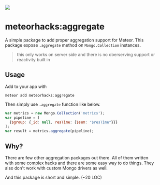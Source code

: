 [![](https://api.travis-ci.org/meteorhacks/meteor-aggregations.svg)](https://travis-ci.org/meteorhacks/meteor-aggregations)

# meteorhacks:aggregate

A simple package to add proper aggregation support for Meteor. This package expose `.aggregate` method on `Mongo.Collection` instances.

> this only works on server side and there is no oberserving support or reactivity built in

## Usage

Add to your app with
```
meteor add meteorhacks:aggregate
```

Then simply use `.aggregate` function like below.

```js
var metrics = new Mongo.Collection('metrics');
var pipeline = [
  {$group: {_id: null, resTime: {$sum: "$resTime"}}}
];
var result = metrics.aggregate(pipeline);
```

## Why?

There are few other aggregation packages out there. All of them written with some complex hacks and there are some easy way to do things.
They also don't work with custom Mongo drivers as well.

And this package is short and simple. (~20 LOC)
